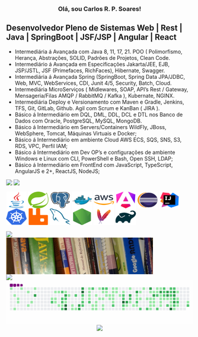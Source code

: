   ### <div  align="center"> Olá, sou Carlos R. P. Soares! </div>


## Desenvolvedor Pleno de Sistemas Web | Rest | Java | SpringBoot | JSF/JSP | Angular | React
- Intermediária á Avançada com Java 8, 11, 17, 21. POO ( Polimorfismo, Herança, Abstrações, SOLID, Padrões de Projetos, Clean Code.
- Intermediário á Avançada em Especificações Jakarta/JEE, EJB, JSP/JSTL, JSF (Primefaces, RichFaces), Hibernate, Swagger.
- Intermediária á Avançada Spring (SpringBoot, Spring Data JPA/JDBC, Web, MVC, WebServices, CDI, Junit 4/5, Security, Batch, Cloud.
- Intermediária MicroServiços ( Midlewares, SOAP, API’s Rest / Gateway, Mensageria/Filas AMQP / RabbitMQ / Kafka ), Kubernate, NGINX.
- Intermediária Deploy e Versionamento com Maven e Gradle, Jenkins, TFS, Git, GitLab, Github. Agil com Scrum e KanBan ( JIRA ).
- Básico á Intermediário em DQL, DML, DDL, DCL e DTL nos Banco de Dados com Oracle, PostgreSQL, MySQL, MongoDB.
- Básico á Intermediário em Servers/Containers WildFly, JBoss, WebSphere, Tomcat, Máquinas Virtuais e Docker;
- Básico á Intermediário em ambiente Cloud AWS ECS, SQS, SNS, S3, RDS, VPC, Perfil IAM;
- Básico á Intermediário em Dev OP’s e configurações de ambiente Windows e Linux com CLI, PowerShell e Bash, Open SSH, LDAP;
- Básico á Intermediário em FrontEnd com JavaScript, TypeScript, AngularJS e 2+, ReactJS, NodeJS;


<a href="https://www.linkedin.com/in/carecarestinga" target="_blank"><img src="https://img.shields.io/badge/-LinkedIn-%230077B5?style=for-the-badge&logo=linkedin&logoColor=white" target="_blank"></a> 
<a href = "mailto:carecarestinga@gmail.com"><img src="https://img.shields.io/badge/-Gmail-%23333?style=for-the-badge&logo=gmail&logoColor=white" target="_blank"></a>
<div style="display: inline_block">
  <img align="center" alt="carecarestinga-java" height="45" width="55" src="https://raw.githubusercontent.com/devicons/devicon/master/icons/java/java-original.svg">
  <img align="center" alt="carecarestinga-spring" height="45" width="55" src="https://raw.githubusercontent.com/devicons/devicon/master/icons/spring/spring-original.svg">
  <img align="center" alt="carecarestinga-postgresql" height="45" width="55" src="https://raw.githubusercontent.com/devicons/devicon/master/icons/postgresql/postgresql-original.svg">
  <img align="center" alt="carecarestinga-docker" height="45" width="55" src="https://raw.githubusercontent.com/devicons/devicon/master/icons/docker/docker-original.svg">
  <img align="center" alt="carecarestinga-aws" height="45" width="55" src="https://raw.githubusercontent.com/devicons/devicon/master/icons/amazonwebservices/amazonwebservices-original-wordmark.svg">
  <img align="center" alt="carecarestinga-angular" height="45" width="55" src="https://raw.githubusercontent.com/devicons/devicon/master/icons/angular/angular-original.svg">
  <img align="center" alt="carecarestinga-eclipse" height="45" width="55" src="https://raw.githubusercontent.com/devicons/devicon/master/icons/eclipse/eclipse-original.svg">
  <img align="center" alt="carecarestinga-intellij" height="45" width="55" src="https://raw.githubusercontent.com/devicons/devicon/master/icons/intellij/intellij-original.svg">
  <img align="center" alt="carecarestinga-kubernetes" height="45" width="55" src="https://raw.githubusercontent.com/devicons/devicon/master/icons/kubernetes/kubernetes-original.svg">
  <img align="center" alt="carecarestinga-rabbitmq" height="45" width="55" src="https://raw.githubusercontent.com/devicons/devicon/master/icons/rabbitmq/rabbitmq-original.svg">
  <img align="center" alt="carecarestinga-mysql" height="45" width="55" src="https://raw.githubusercontent.com/devicons/devicon/master/icons/mysql/mysql-original.svg">
  <img align="center" alt="carecarestinga-nodejs" height="45" width="55" src="https://raw.githubusercontent.com/devicons/devicon/master/icons/nodejs/nodejs-original.svg">
  <img align="center" alt="carecarestinga-maven" height="45" width="55" src="https://raw.githubusercontent.com/devicons/devicon/master/icons/maven/maven-original.svg">
  <img align="center" alt="carecarestinga-gradle" height="45" width="55" src="https://raw.githubusercontent.com/devicons/devicon/master/icons/gradle/gradle-original.svg">
  
</div>
<br>
<img width="396px" align="left" src="https://github-readme-stats.vercel.app/api/top-langs/?username=carecarestinga&layout=donut"/>
<br>
<img width="396px" align="left" src="./ImagemLivros.jpg"/>
<br><br>
<br><br>
<img width="396px" align="left" src="./CincoMelhoresPráticasArquiteturaMicroservices.gif"/>
<br>
<div width="396px" align="center" >
  <img  src="https://raw.githubusercontent.com/Platane/snk/output/github-contribution-grid-snake.gif"/>
  <img  src="https://github.com/cliport/cliport/blob/master/media/sim_tasks.gif" />
</div>

